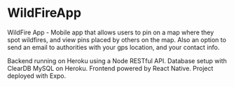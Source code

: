 # WildFireApp

WildFire App - Mobile app that allows users to pin on a map where they spot wildfires, and view pins placed by others on the map. Also an option to send an email to authorities with your gps location, and your contact info.

Backend running on Heroku using a Node RESTful API.
Database setup with ClearDB MySQL on Heroku. 
Frontend powered by React Native.
Project deployed with Expo.
